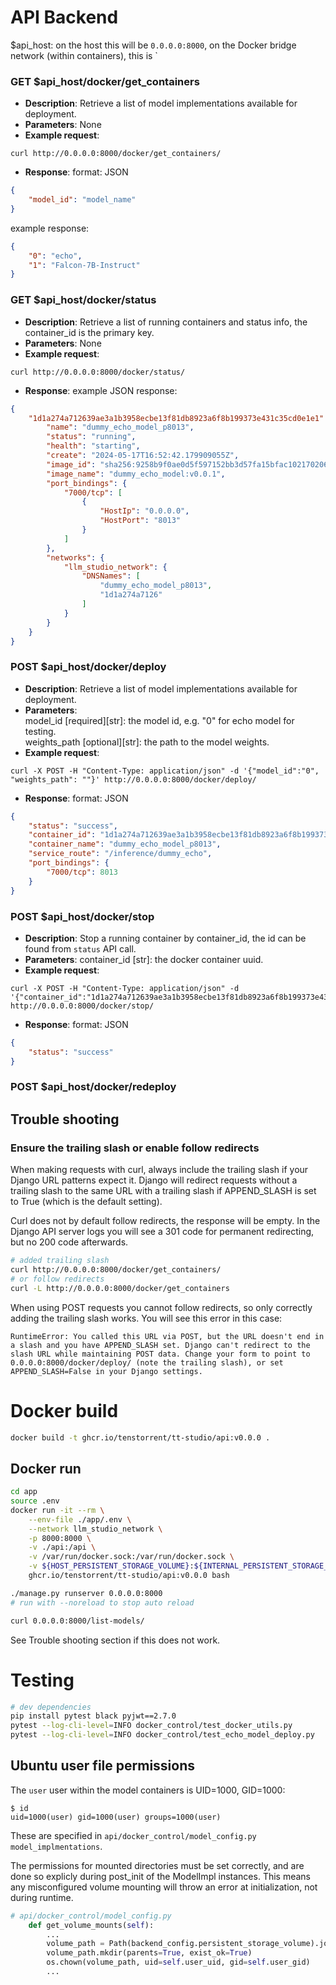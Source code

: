 # API Backend

$api_host: on the host this will be `0.0.0.0:8000`, on the Docker bridge network (within containers), this is `

### GET $api_host/docker/get_containers

- **Description**: Retrieve a list of model implementations available for deployment.
- **Parameters**: None
- **Example request**:
```
curl http://0.0.0.0:8000/docker/get_containers/
```

- **Response**:
format: JSON
```json
{
    "model_id": "model_name"
}
```

example response:
```json
{
    "0": "echo", 
    "1": "Falcon-7B-Instruct"
}
```

### GET $api_host/docker/status

- **Description**: Retrieve a list of running containers and status info, the container_id is the primary key.
- **Parameters**: None
- **Example request**:
```
curl http://0.0.0.0:8000/docker/status/
```

- **Response**:
example JSON response:
```json
{
    "1d1a274a712639ae3a1b3958ecbe13f81db8923a6f8b199373e431c35cd0e1e1": {
        "name": "dummy_echo_model_p8013",
        "status": "running",
        "health": "starting",
        "create": "2024-05-17T16:52:42.179909055Z",
        "image_id": "sha256:9258b9f0ae0d5f597152bb3d57fa15bfac102170206418903d974480f1a74352",
        "image_name": "dummy_echo_model:v0.0.1",
        "port_bindings": {
            "7000/tcp": [
                {
                    "HostIp": "0.0.0.0",
                    "HostPort": "8013"
                }
            ]
        },
        "networks": {
            "llm_studio_network": {
                "DNSNames": [
                    "dummy_echo_model_p8013",
                    "1d1a274a7126"
                ]
            }
        }
    }
}

```

### POST $api_host/docker/deploy

- **Description**: Retrieve a list of model implementations available for deployment.
- **Parameters**:  
model_id [required][str]: the model id, e.g. "0" for echo model for testing.  
weights_path [optional][str]: the path to the model weights.  
- **Example request**:
```
curl -X POST -H "Content-Type: application/json" -d '{"model_id":"0", "weights_path": ""}' http://0.0.0.0:8000/docker/deploy/
```
- **Response**:
format: JSON
```json
{
    "status": "success",
    "container_id": "1d1a274a712639ae3a1b3958ecbe13f81db8923a6f8b199373e431c35cd0e1e1",
    "container_name": "dummy_echo_model_p8013",
    "service_route": "/inference/dummy_echo",
    "port_bindings": {
        "7000/tcp": 8013
    }
}
```

### POST $api_host/docker/stop

- **Description**: Stop a running container by container_id, the id can be found from `status` API call.
- **Parameters**: container_id [str]: the docker container uuid.
- **Example request**:

```
curl -X POST -H "Content-Type: application/json" -d '{"container_id":"1d1a274a712639ae3a1b3958ecbe13f81db8923a6f8b199373e431c35cd0e1e1"}' http://0.0.0.0:8000/docker/stop/
```

- **Response**:
format: JSON
```json
{
    "status": "success"
}
```
### POST $api_host/docker/redeploy



## Trouble shooting

### Ensure the trailing slash or enable follow redirects

When making requests with curl, always include the trailing slash if your Django URL patterns expect it. Django will redirect requests without a trailing slash to the same URL with a trailing slash if APPEND_SLASH is set to True (which is the default setting).

Curl does not by default follow redirects, the response will be empty. In the Django API server logs you will see a 301 code for permanent redirecting, but no 200 code afterwards.

```bash
# added trailing slash
curl http://0.0.0.0:8000/docker/get_containers/
# or follow redirects
curl -L http://0.0.0.0:8000/docker/get_containers
```

When using POST requests you cannot follow redirects, so only correctly adding the trailing slash works. You will see this error in this case:
```log
RuntimeError: You called this URL via POST, but the URL doesn't end in a slash and you have APPEND_SLASH set. Django can't redirect to the slash URL while maintaining POST data. Change your form to point to 0.0.0.0:8000/docker/deploy/ (note the trailing slash), or set APPEND_SLASH=False in your Django settings.
```

# Docker build

```bash
docker build -t ghcr.io/tenstorrent/tt-studio/api:v0.0.0 .
```

## Docker run

```bash
cd app
source .env
docker run -it --rm \
    --env-file ./app/.env \
    --network llm_studio_network \
    -p 8000:8000 \
    -v ./api:/api \
    -v /var/run/docker.sock:/var/run/docker.sock \
    -v ${HOST_PERSISTENT_STORAGE_VOLUME}:${INTERNAL_PERSISTENT_STORAGE_VOLUME} \
    ghcr.io/tenstorrent/tt-studio/api:v0.0.0 bash
```

```bash
./manage.py runserver 0.0.0.0:8000
# run with --noreload to stop auto reload
```

```bash
curl 0.0.0.0:8000/list-models/
```
See Trouble shooting section if this does not work.

# Testing

```bash
# dev dependencies
pip install pytest black pyjwt==2.7.0
pytest --log-cli-level=INFO docker_control/test_docker_utils.py
pytest --log-cli-level=INFO docker_control/test_echo_model_deploy.py

```

## Ubuntu user file permissions

The `user` user within the model containers is UID=1000, GID=1000:
```log
$ id
uid=1000(user) gid=1000(user) groups=1000(user)
```
These are specified in `api/docker_control/model_config.py` `model_implmentations`.

The permissions for mounted directories must be set correctly, and are done so explicly during post_init of the ModelImpl instances. This means any misconfigured volume mounting will throw an error at initialization, not during runtime.
```python
# api/docker_control/model_config.py
    def get_volume_mounts(self):
        ...
        volume_path = Path(backend_config.persistent_storage_volume).joinpath(self.image_volume)
        volume_path.mkdir(parents=True, exist_ok=True)
        os.chown(volume_path, uid=self.user_uid, gid=self.user_gid)
        ...
```